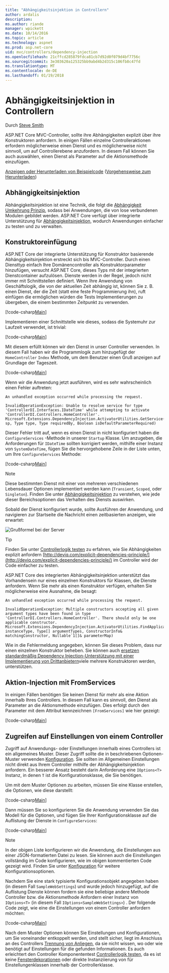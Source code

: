 ```yaml
---
title: "Abhängigkeitsinjektion in Controllern"
author: ardalis
description: 
ms.author: riande
manager: wpickett
ms.date: 10/14/2016
ms.topic: article
ms.technology: aspnet
ms.prod: asp.net-core
uid: mvc/controllers/dependency-injection
ms.openlocfilehash: 21cffcd285879fdca81cb7d92d0f079d4bf7756c
ms.sourcegitcommit: 3e303620a125325bb9abd4b2d315c106fb8c47fd
ms.translationtype: MT
ms.contentlocale: de-DE
ms.lasthandoff: 01/19/2018
---
```

# <a name="dependency-injection-into-controllers"></a>Abhängigkeitsinjektion in Controllern

<a name="dependency-injection-controllers"></a>

Durch [Steve Smith](https://ardalis.com/)

ASP.NET Core MVC-Controller, sollte ihre Abhängigkeiten explizit über ihre Konstruktoren anfordern. In einigen Fällen einzelne Controlleraktionen erfordern möglicherweise einen Dienst und es möglicherweise nicht sinnvoll, um auf Controllerebene anzufordern. In diesem Fall können Sie auch auswählen, einen Dienst als Parameter auf die Aktionsmethode einzufügen.

[Anzeigen oder Herunterladen von Beispielcode](https://github.com/aspnet/Docs/tree/master/aspnetcore/mvc/controllers/dependency-injection/sample) ([Vorgehensweise zum Herunterladen](xref:tutorials/index#how-to-download-a-sample))

## <a name="dependency-injection"></a>Abhängigkeitsinjektion

Abhängigkeitsinjektion ist eine Technik, die folgt die [Abhängigkeit Umkehrung Prinzip](http://deviq.com/dependency-inversion-principle/), sodass bei Anwendungen, die von lose verbundenen Modulen gebildet werden. ASP.NET Core verfügt über integrierte Unterstützung für [Abhängigkeitsinjektion](../../fundamentals/dependency-injection.md), wodurch Anwendungen einfacher zu testen und zu verwalten.

## <a name="constructor-injection"></a>Konstruktoreinfügung

ASP.NET Core der integrierte Unterstützung für Konstruktor basierende Abhängigkeitsinjektion erstreckt sich bis MVC-Controller. Durch einen Diensttyp einfach Ihre Domänencontroller als Konstruktorparameter hinzufügen, versucht ASP.NET Core, dieses Typs mit der integrierten Dienstcontainer aufzulösen. Dienste werden in der Regel, jedoch nicht immer mit Schnittstellen definiert. Wenn Ihre Anwendung von Geschäftslogik, die von der aktuellen Zeit abhängig ist, können Sie z. B. einen Dienst, der die Zeit (statt eine feste Programmierung ihn), ruft einfügen die ermöglichen würden die Tests Implementierungen zu übergeben, die einem bestimmten Zeitpunkt zu verwenden.

[!code-csharp[Main](dependency-injection/sample/src/ControllerDI/Interfaces/IDateTime.cs)]


Implementieren einer Schnittstelle wie dieses, sodass die Systemuhr zur Laufzeit verwendet, ist trivial:

[!code-csharp[Main](dependency-injection/sample/src/ControllerDI/Services/SystemDateTime.cs)]


Mit diesem erfüllt können wir den Dienst in unser Controller verwenden. In diesem Fall haben wir die Programmlogik zum hinzugefügt der `HomeController` `Index` Methode, um dem Benutzer einen Gruß anzeigen auf Grundlage der Tageszeit.

[!code-csharp[Main](./dependency-injection/sample/src/ControllerDI/Controllers/HomeController.cs?highlight=8,10,12,17,18,19,20,21,22,23,24,25,26,27,28,29,30&range=1-31,51-52)]

Wenn wir die Anwendung jetzt ausführen, wird es sehr wahrscheinlich einen Fehler auftreten:

```
An unhandled exception occurred while processing the request.

InvalidOperationException: Unable to resolve service for type 'ControllerDI.Interfaces.IDateTime' while attempting to activate 'ControllerDI.Controllers.HomeController'.
Microsoft.Extensions.DependencyInjection.ActivatorUtilities.GetService(IServiceProvider sp, Type type, Type requiredBy, Boolean isDefaultParameterRequired)
```

Dieser Fehler tritt auf, wenn es einen Dienst in nicht konfiguriert haben die `ConfigureServices` -Methode in unserer `Startup` Klasse. Um anzugeben, die Anforderungen für `IDateTime` sollten korrigiert werden, mithilfe einer Instanz von `SystemDateTime`, fügen Sie die hervorgehobene Zeile in der Liste unten, um Ihre `ConfigureServices` Methode:

[!code-csharp[Main](./dependency-injection/sample/src/ControllerDI/Startup.cs?highlight=4&range=26-27,42-44)]

> [!NOTE]
> Diese bestimmten Dienst mit einer von mehreren verschiedenen Lebensdauer Optionen implementiert werden kann (`Transient`, `Scoped`, oder `Singleton`). Finden Sie unter [Abhängigkeitsinjektion](../../fundamentals/dependency-injection.md) zu verstehen, wie jede dieser Bereichsoptionen das Verhalten des Diensts auswirken.

Sobald der Dienst konfiguriert wurde, sollte Ausführen der Anwendung, und navigieren zur Startseite die Nachricht einen zeitbasierten anzeigen, wie erwartet:

![Grußformel bei der Server](dependency-injection/_static/server-greeting.png)

>[!TIP]
> Finden Sie unter [Controllerlogik testen](testing.md) zu erfahren, wie Sie Abhängigkeiten explizit anfordern [http://deviq.com/explicit-dependencies-principle/](http://deviq.com/explicit-dependencies-principle/) im Controller wird der Code einfacher zu testen.

ASP.NET Core des integrierten Abhängigkeitsinjektion unterstützt das Vorhandensein nur eines einzelnen Konstruktors für Klassen, die Dienste anfordern. Wenn Sie mehr als einen Konstruktor verfügen, erhalten Sie möglicherweise eine Ausnahme, die besagt:

```
An unhandled exception occurred while processing the request.

InvalidOperationException: Multiple constructors accepting all given argument types have been found in type 'ControllerDI.Controllers.HomeController'. There should only be one applicable constructor.
Microsoft.Extensions.DependencyInjection.ActivatorUtilities.FindApplicableConstructor(Type instanceType, Type[] argumentTypes, ConstructorInfo& matchingConstructor, Nullable`1[]& parameterMap)
```

Wie in die Fehlermeldung angegeben, können Sie dieses Problem, dass nur einen einzelnen Konstruktor beheben. Sie können auch [ersetzen standardmäßig Dependency Injection-Unterstützung mit einer Implementierung von Drittanbietern](../../fundamentals/dependency-injection.md#replacing-the-default-services-container)viele mehrere Konstruktoren werden, unterstützen.

## <a name="action-injection-with-fromservices"></a>Aktion-Injection mit FromServices

In einigen Fällen benötigen Sie keinen Dienst für mehr als eine Aktion innerhalb Ihres Controllers. In diesem Fall kann es sinnvoll, den Dienst als Parameter an die Aktionsmethode einzufügen. Dies erfolgt durch den Parameter mit dem Attribut kennzeichnen `[FromServices]` wie hier gezeigt:

[!code-csharp[Main](./dependency-injection/sample/src/ControllerDI/Controllers/HomeController.cs?highlight=1&range=33-38)]

## <a name="accessing-settings-from-a-controller"></a>Zugreifen auf Einstellungen von einem Controller

Zugriff auf Anwendungs- oder Einstellungen innerhalb eines Controllers ist ein allgemeines Muster. Dieser Zugriff sollte die in beschriebenen Optionen-Muster verwenden [Konfiguration](xref:fundamentals/configuration/index). Sie sollten im Allgemeinen Einstellungen nicht direkt aus Ihrem Controller mithilfe der Abhängigkeitsinjektion anfordern. Ein besserer Ansatz besteht darin Anforderung eine `IOptions<T>` Instanz, in denen `T` ist die Konfigurationsklasse, die Sie benötigen.

Um mit dem Muster Optionen zu arbeiten, müssen Sie eine Klasse erstellen, die Optionen, wie diese darstellt:

[!code-csharp[Main](dependency-injection/sample/src/ControllerDI/Model/SampleWebSettings.cs)]

Dann müssen Sie so konfigurieren Sie die Anwendung verwenden Sie das Modell für die Optionen, und fügen Sie Ihrer Konfigurationsklasse auf die Auflistung der Dienste in `ConfigureServices`:

[!code-csharp[Main](./dependency-injection/sample/src/ControllerDI/Startup.cs?highlight=3,4,5,6,9,16,19&range=14-44)]

> [!NOTE]
> In der obigen Liste konfigurieren wir die Anwendung, die Einstellungen aus einer JSON-formatierten Datei zu lesen. Sie können auch die Einstellungen vollständig im Code konfigurieren, wie im obigen kommentierten Code gezeigt wird. Finden Sie unter [Konfiguration](xref:fundamentals/configuration/index) für weitere Konfigurationsoptionen.

Nachdem Sie eine stark typisierte Konfigurationsobjekt angegeben haben (in diesem Fall `SampleWebSettings`) und wurde jedoch hinzugefügt, auf die Auflistung Dienste können fordern sie eine beliebige andere Methode Controller bzw. die Aktionsmethode Anfordern einer Instanz von `IOptions<T>` (in diesem Fall `IOptions<SampleWebSettings>`) . Der folgende Code zeigt, wie eine die Einstellungen von einem Controller anfordern möchten:

[!code-csharp[Main](./dependency-injection/sample/src/ControllerDI/Controllers/SettingsController.cs?highlight=3,5,7&range=7-22)]

Nach dem Muster Optionen können Sie Einstellungen und Konfigurationen, um Sie voneinander entkoppelt werden, und stellt sicher, liegt im Anschluss an des Controllers [Trennung von Anliegen](http://deviq.com/separation-of-concerns/), da sie nicht wissen, wo oder wie benötigt auf Einstellungen für die gefunden Informationen. Es auch erleichtert den Controller Komponententest [Controllerlogik testen](testing.md), da es ist keine [Fensterdekorationen](http://deviq.com/static-cling/) oder direkte Instanziierung von für Einstellungenklassen innerhalb der Controllerklasse.
